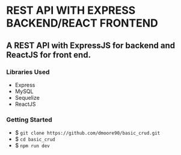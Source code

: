 # REST API WITH EXPRESS BACKEND/REACT FRONTEND
## A REST API with ExpressJS for backend and ReactJS for front end.
### Libraries Used
- Express
- MySQL
- Sequelize
- ReactJS
### Getting Started
- $ `git clone https://github.com/dmoore90/basic_crud.git`
- $ `cd basic_crud`
- $ `npm run dev`
